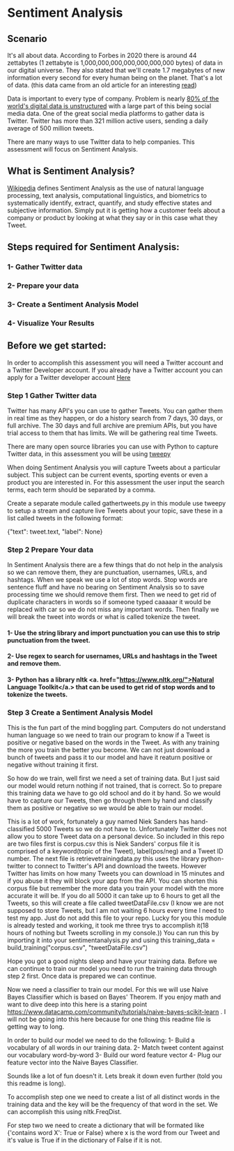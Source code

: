 # Sentiment Analysis

## Scenario
It's all about data.  According to Forbes in 2020 there is around 44 zettabytes (1 zettabyte is 1,000,000,000,000,000,000,000 bytes) of data in our digital universe.  They also stated that we'll create 1.7 megabytes of new information every second for every human being on the planet.  That's a lot of data. (this data came from an old article for an interesting <a href="https://www.forbes.com/sites/bernardmarr/2015/09/30/big-data-20-mind-boggling-facts-everyone-must-read/#3b00d97717b1">read</a>)

Data is important to every type of company.  Problem is nearly <a href="https://learn.g2.com/structured-vs-unstructured-data">80% of the world's digital data is unstructured</a> with a large part of this being social media data.  One of the great social media platforms to gather data is Twitter.  Twitter has more than 321 million active users, sending a daily average of 500 million tweets.

There are many ways to use Twitter data to help companies.  This assessment will focus on Sentiment Analysis.

## What is Sentiment Analysis?
<a href="https://en.wikipedia.org/wiki/Sentiment_analysis">Wikipedia</a> defines Sentiment Analysis as the use of natural language processing, text analysis, computational linguistics, and biometrics to systematically identify, extract, quantify, and study effective states and subjective information.  Simply put it is getting how a customer feels about a company or product by looking at what they say or in this case what they Tweet.

## Steps required for Sentiment Analysis:
### 1- Gather Twitter data
### 2- Prepare your data
### 3- Create a Sentiment Analysis Model
### 4- Visualize Your Results

## Before we get started:
In order to accomplish this assessment you will need a Twitter account and a Twitter Developer account.  If you already have a Twitter account you can apply for a Twitter developer account <a href="https://developer.twitter.com/en">Here</a>

### Step 1 Gather Twitter data
Twitter has many API's you can use to gather Tweets.  You can gather them in real time as they happen, or do a history search from 7 days, 30 days, or full archive.  The 30 days and full archive are premium APIs, but you have trial access to them that has limits.  We will be gathering real time Tweets.

There are many open source libraries you can use with Python to capture Twitter data, in this assessment you will be using <a href="http://docs.tweepy.org/en/v3.8.0/getting_started.html">tweepy</a>

When doing Sentiment Analysis you will capture Tweets about a particular subject.  This subject can be current events, sporting events or even a product you are interested in.  For this assessment the user input the search terms, each term should be separated by a comma.

Create a separate module called gathertweets.py in this module use tweepy to setup a stream and capture live Tweets about your topic, save these in a list called tweets in the following format:

{"text": tweet.text, "label": None}

### Step 2 Prepare Your data
In Sentiment Analysis there are a few things that do not help in the analysis so we can remove them, they are punctuation, usernames, URLs, and hashtags.  When we speak we use a lot of stop words.  Stop words are sentence fluff and have no bearing on Sentiment Analysis so to save processing time we should remove them first.  Then we need to get rid of duplicate characters in words so if someone typed caaaaar it would be replaced with car so we do not miss any important words.  Then finally we will break the tweet into words or what is called tokenize the tweet.

#### 1- Use the string library and import punctuation you can use this to strip punctuation from the tweet.
#### 2- Use regex to search for usernames, URLs and hashtags in the Tweet and remove them.
#### 3- Python has a library nltk <a. href="https://www.nltk.org/">Natural Language Toolkit</a.> that can be used to get rid of stop words and to tokenize the tweets.

### Step 3 Create a Sentiment Analysis Model
This is the fun part of the mind boggling part.  Computers do not understand human language so we need to train our program to know if a Tweet is positive or negative based on the words in the Tweet.  As with any training the more you train the better you become.  We can not just download a bunch of tweets and pass it to our model and have it reaturn positive or negative without training it first.

So how do we train, well first we need a set of training data.  But I just said our model would return nothing if not trained, that is correct.  So to prepare this training data we have to go old school and do it by hand.  So we would have to capture our Tweets, then go through them by hand and classify them as positive or negative so we would be able to train our model.

This is a lot of work, fortunately a guy named Niek Sanders has hand-classified 5000 Tweets so we do not have to.  Unfortunately Twitter does not allow you to store Tweet data on a personal device.  So included in this repo are two files first is corpus.csv this is Niek Sanders' corpus file it is comprised of a keyword(topic of the Tweet), label(pos/neg) and a Tweet ID number.  The next file is retrievetrainingdata.py this uses the library python-twitter to connect to Twitter's API and download the tweets.  However Twitter has limits on how many Tweets you can download in 15 minutes and if you abuse it they will block your app from the API.  You can shorten this corpus file but remember the more data you train your model with the more accurate it will be.  If you do all 5000 it can take up to 6 hours to get all the Tweets, so this will create a file called tweetDataFile.csv (I know we are not supposed to store Tweets, but I am not waiting 6 hours every time I need to test my app.  Just do not add this file to your repo. Lucky for you this module is already tested and working, it took me three trys to accomplish it(18 hours of nothing but Tweets scrolling in my console.))  You can run this by importing it into your sentimentanalysis.py and using this 
    training_data = build_training("corpus.csv", "tweetDataFile.csv")

Hope you got a good nights sleep and have your training data.  Before we can continue to train our model you need to run the training data through step 2 first.  Once data is prepared we can continue.

Now we need a classifier to train our model.  For this we will use Naive Bayes Classifier which is based on Bayes' Theorem.  If you enjoy math and want to dive deep into this here is a staring point https://www.datacamp.com/community/tutorials/naive-bayes-scikit-learn .
I will not be going into this here because for one thing this readme file is getting way to long.

In order to build our model we need to do the following:
1- Build a vocabulary of all words in our training data.
2- Match tweet content against our vocabulary word-by-word
3- Build our word feature vector
4- Plug our feature vector into the Naive Bayes Classifier.

Sounds like a lot of fun doesn't it.  Lets break it down even further (told you this readme is long).

To accomplish step one we need to create a list of all distinct words in the training data and the key will be the frequency of that word in the set.  We can accomplish this using nltk.FreqDist.

For step two we need to create a dictionary that will be formated like
    {'contains word X': True or False}
where x is the word from our Tweet and it's value is True if in the dictionary of False if it is not.
